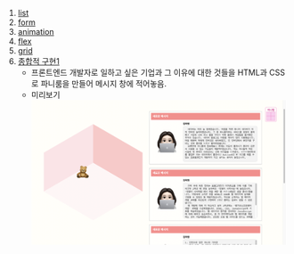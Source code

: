 1) [list](../../code/ex_1.html)
2) [form](../../code/ex_2.html)
3) [animation](../../code/animation.html)
4) [flex](../../code/flex.html)
5) [grid](../../code/grid.html)
6) [종합적 구현1](../../code/essay.html)
   - 프론트엔드 개발자로 일하고 싶은 기업과 그 이유에 대한 것들을 HTML과 CSS로 파니룸을 만들어 메시지 창에 적어놓음.
   - 미리보기<br><img src="screenshot/210924.png"/>